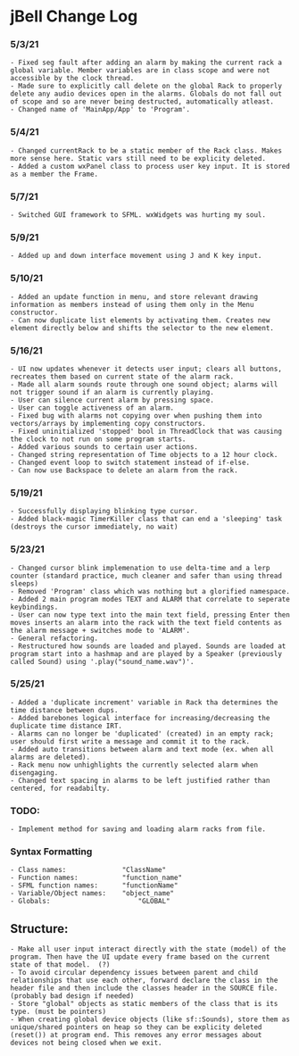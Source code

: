 # jBell Change Log


### 5/3/21
	- Fixed seg fault after adding an alarm by making the current rack a global variable. Member variables are in class scope and were not accessible by the clock thread.
	- Made sure to explicitly call delete on the global Rack to properly delete any audio devices open in the alarms. Globals do not fall out of scope and so are never being destructed, automatically atleast.
	- Changed name of 'MainApp/App' to 'Program'.

### 5/4/21
	- Changed currentRack to be a static member of the Rack class. Makes more sense here. Static vars still need to be explicity deleted.
	- Added a custom wxPanel class to process user key input. It is stored as a member the Frame.

### 5/7/21
	- Switched GUI framework to SFML. wxWidgets was hurting my soul.

### 5/9/21
	- Added up and down interface movement using J and K key input.

### 5/10/21
	- Added an update function in menu, and store relevant drawing information as members instead of using them only in the Menu constructor.
	- Can now duplicate list elements by activating them. Creates new element directly below and shifts the selector to the new element.

### 5/16/21
	- UI now updates whenever it detects user input; clears all buttons, recreates them based on current state of the alarm rack.
	- Made all alarm sounds route through one sound object; alarms will not trigger sound if an alarm is currently playing.
	- User can silence current alarm by pressing space.
	- User can toggle activeness of an alarm.
	- Fixed bug with alarms not copying over when pushing them into vectors/arrays by implementing copy constructors.
	- Fixed uninitialized 'stopped' bool in ThreadClock that was causing the clock to not run on some program starts.
	- Added various sounds to certain user actions.
	- Changed string representation of Time objects to a 12 hour clock.
	- Changed event loop to switch statement instead of if-else.
	- Can now use Backspace to delete an alarm from the rack.

### 5/19/21
	- Successfully displaying blinking type cursor.
	- Added black-magic TimerKiller class that can end a 'sleeping' task (destroys the cursor immediately, no wait)

### 5/23/21
	- Changed cursor blink implemenation to use delta-time and a lerp counter (standard practice, much cleaner and safer than using thread sleeps)
	- Removed 'Program' class which was nothing but a glorified namespace.
	- Added 2 main program modes TEXT and ALARM that correlate to seperate keybindings.
	- User can now type text into the main text field, pressing Enter then moves inserts an alarm into the rack with the text field contents as the alarm message + switches mode to 'ALARM'.
	- General refactoring.
	- Restructured how sounds are loaded and played. Sounds are loaded at program start into a hashmap and are played by a Speaker (previously called Sound) using '.play("sound_name.wav")'.

### 5/25/21
	- Added a 'duplicate increment' variable in Rack tha determines the time distance between dups.
	- Added barebones logical interface for increasing/decreasing the duplicate time distance IRT.
	- Alarms can no longer be 'duplicated' (created) in an empty rack; user should first write a message and commit it to the rack.
	- Added auto transitions between alarm and text mode (ex. when all alarms are deleted).
	- Rack menu now unhighlights the currently selected alarm when disengaging.
	- Changed text spacing in alarms to be left justified rather than centered, for readabilty.



### TODO:
	- Implement method for saving and loading alarm racks from file.


### Syntax Formatting
	- Class names: 				"ClassName"
	- Function names: 			"function_name"
	- SFML function names:		"functionName"
	- Variable/Object names:	"object_name"
	- Globals:						"GLOBAL"


## Structure:
	- Make all user input interact directly with the state (model) of the program. Then have the UI update every frame based on the current state of that model.  (?)
	- To avoid circular dependency issues between parent and child relationships that use each other, forward declare the class in the header file and then include the classes header in the SOURCE file. (probably bad design if needed)
	- Store "global" objects as static members of the class that is its type. (must be pointers)
	- When creating global device objects (like sf::Sounds), store them as unique/shared pointers on heap so they can be explicity deleted (reset()) at program end. This removes any error messages about devices not being closed when we exit.


